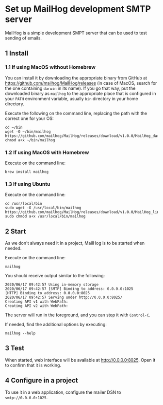 # Set up MailHog development SMTP server

MailHog is a simple development SMPT server that can be used to test sending
of emails.

## 1 Install

### 1.1 If using MacOS without Homebrew

You can install it by downloading the appropriate binary from GitHub at
https://github.com/mailhog/MailHog/releases (in case of MacOS, search for the
one containing `darwin` in its name). If you go that way, put the downloaded
binary as `mailhog` to the appropriate place that is configured in your `PATH`
environment variable, usually `bin` directory in your home directory.

Execute the following on the command line, replacing the path with the correct
one for your OS:

```console
cd ~/bin
wget -O ~/bin/mailhog https://github.com/mailhog/MailHog/releases/download/v1.0.0/MailHog_darwin_amd64
chmod a+x ~/bin/mailhog
```

### 1.2 If using MacOS with Homebrew

Execute on the command line:

```console
brew install mailhog
```

### 1.3 If using Ubuntu

Execute on the command line:

```console
cd /usr/local/bin
sudo wget -O /usr/local/bin/mailhog https://github.com/mailhog/MailHog/releases/download/v1.0.0/MailHog_linux_amd64
sudo chmod a+x /usr/local/bin/mailhog
```

## 2 Start

As we don't always need it in a project, MailHog is to be started when needed.

Execute on the command line:

```console
mailhog
```

You should receive output similar to the following:

```text
2020/06/17 09:42:57 Using in-memory storage
2020/06/17 09:42:57 [SMTP] Binding to address: 0.0.0.0:1025
[HTTP] Binding to address: 0.0.0.0:8025
2020/06/17 09:42:57 Serving under http://0.0.0.0:8025/
Creating API v1 with WebPath:
Creating API v2 with WebPath:
```

The server will run in the foreground, and you can stop it with `Control-C`.

If needed, find the additional options by executing:

```console
mailhog --help
```

## 3 Test

When started, web interface will be available at http://0.0.0.0:8025. Open it to
confirm that it is working.

## 4 Configure in a project

To use it in a web application, configure the mailer DSN to
`smtp://0.0.0.0:1025`.
